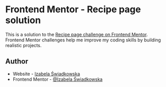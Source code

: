 # Frontend Mentor - Recipe page solution

This is a solution to the [Recipe page challenge on Frontend Mentor](https://www.frontendmentor.io/challenges/recipe-page-KiTsR8QQKm). Frontend Mentor challenges help me improve my coding skills by building realistic projects.

## Author

- Website - [Izabela Świadkowska](https://github.com/IzabelaSwiadkowska)
- Frontend Mentor - [@Izabela Świadkowska](https://www.frontendmentor.io/profile/IzabelaSwiadkowska)
